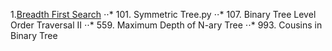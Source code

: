 1.[Breadth First Search](https://github.com/KaidiGuo/Algorithm-Exercises/tree/master/Breadth-first%20Search)
  ⋅⋅* 101. Symmetric Tree.py
  ⋅⋅* 107. Binary Tree Level Order Traversal II
  ⋅⋅* 559. Maximum Depth of N-ary Tree
  ⋅⋅* 993. Cousins in Binary Tree
